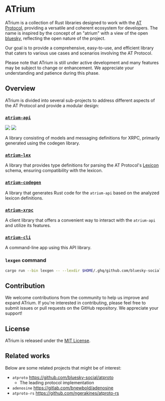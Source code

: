 # ATrium

ATrium is a collection of Rust libraries designed to work with the [AT Protocol](https://atproto.com/), providing a versatile and coherent ecosystem for developers. The name is inspired by the concept of an "atrium" with a view of the open [bluesky](https://bsky.app/), reflecting the open nature of the project.

Our goal is to provide a comprehensive, easy-to-use, and efficient library that caters to various use cases and scenarios involving the AT Protocol.

Please note that ATrium is still under active development and many features may be subject to change or enhancement. We appreciate your understanding and patience during this phase.

## Overview

ATrium is divided into several sub-projects to address different aspects of the AT Protocol and provide a modular design:

### [`atrium-api`](./atrium-api/)

[![](https://img.shields.io/crates/v/atrium-api)](https://crates.io/crates/atrium-api)
[![](https://img.shields.io/docsrs/atrium-api)](https://docs.rs/atrium-api)

A library consisting of models and messaging definitions for XRPC, primarily generated using the codegen library.

### [`atrium-lex`](./atrium-lex/)

A library that provides type definitions for parsing the AT Protocol's [Lexicon](https://atproto.com/guides/lexicon) schema, ensuring compatibility with the lexicon.

### [`atrium-codegen`](./atrium-codegen/)

A library that generates Rust code for the `atrium-api` based on the analyzed lexicon definitions.

### [`atrium-xrpc`](./atrium-xrpc/)

A client library that offers a convenient way to interact with the `atrium-api` and utilize its features.

### [`atrium-cli`](./atrium-cli/)

A command-line app using this API library.

### `lexgen` command

```sh
cargo run --bin lexgen -- --lexdir $HOME/.ghq/github.com/bluesky-social/atproto/lexicons
```

## Contribution

We welcome contributions from the community to help us improve and expand ATrium. If you're interested in contributing, please feel free to submit issues or pull requests on the GitHub repository. We appreciate your support!

## License

ATrium is released under the [MIT License](./LICENSE).

## Related works

Below are some related projects that might be of interest:

- `atproto` https://github.com/bluesky-social/atproto
  - The leading protocol implementation
- `adenosine` https://gitlab.com/bnewbold/adenosine
- `atproto-rs` https://github.com/ngerakines/atproto-rs
